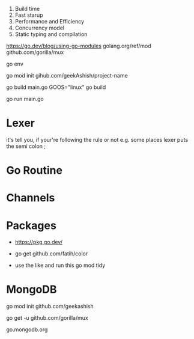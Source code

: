 1. Build time
2. Fast starup
3. Performance and Efficiency
4. Concurrency model
5. Static typing and compilation

https://go.dev/blog/using-go-modules
golang.org/ref/mod
github.com/gorilla/mux

go env

go mod init gihub.com/geekAshish/project-name

go build main.go
GOOS="linux" go build

go run main.go

# Lexer

it's tell you, if your're following the rule or not
e.g. some places lexer puts the semi colon ;

# Go Routine

# Channels

# Packages

- https://pkg.go.dev/

- go get github.com/fatih/color

- use the like and run this
  go mod tidy

# MongoDB

go mod init github.com/geekashish

go get -u github.com/gorilla/mux

go.mongodb.org
